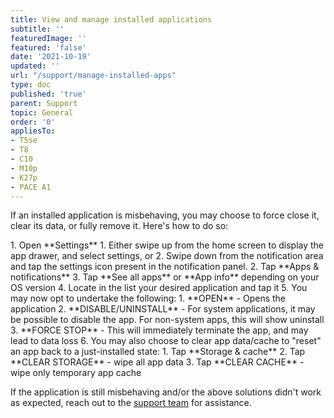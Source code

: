 ```yaml
---
title: View and manage installed applications
subtitle: ''
featuredImage: ''
featured: 'false'
date: '2021-10-19'
updated: ''
url: "/support/manage-installed-apps"
type: doc
published: 'true'
parent: Support
topic: General
order: '0'
appliesTo:
- T5se
- T8
- C10
- M10p
- K27p
- PACE A1
---
```


If an installed application is misbehaving, you may choose to force close it, clear its data, or fully remove it. Here's how to do so:

<div class="numbered-instructions" markdown="1">
1. Open **Settings**
  1. Either swipe up from the home screen to display the app drawer, and select settings, or
  2. Swipe down from the notification area and tap the settings icon present in the notification panel.
2. Tap **Apps & notifications**
3. Tap **See all apps** or **App info** depending on your OS version
4. Locate in the list your desired application and tap it
5. You may now opt to undertake the following:
  1. **OPEN** - Opens the application
  2. **DISABLE/UNINSTALL** - For system applications, it may be possible to disable the app. For non-system apps, this will show uninstall
  3. **FORCE STOP** - This will immediately terminate the app, and may lead to data loss
6. You may also choose to clear app data/cache to "reset" an app back to a just-installed state:
  1. Tap **Storage & cache**
  2. Tap **CLEAR STORAGE** - wipe all app data
  3. Tap **CLEAR CACHE** - wipe only temporary app cache
</div>

If the application is still misbehaving and/or the above solutions didn't work as expected, reach out to the [support team](/support/escalate) for assistance.
